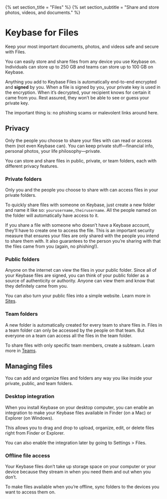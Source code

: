 {% set section_title = "Files" %}
{% set section_subtitle = "Share and store photos, videos, and documents." %}

# Keybase for Files
Keep your most important documents, photos, and videos safe and secure with Files. 

You can easily store and share files from any device you use Keybase on. Individuals can store up to 250 GB and teams can store up to 100 GB on Keybase. 

Anything you add to Keybase Files is automatically end-to-end encrypted and **signed** by you. When a file is signed by you, your private key is used in the encryption. When it’s decrypted, your recipient knows for certain it came from you. Rest assured, they won’t be able to see or guess your private key.

The important thing is: no phishing scams or malevolent links around here. 

## Privacy
Only the people you choose to share your files with can read or access them (not even Keybase can). You can keep private stuff—financial info, personal photos, your life philosophy—private.

You can store and share files in public, private, or team folders, each with different privacy features. 

### Private folders
Only you and the people you choose to share with can access files in your private folders.

To quickly share files with someone on Keybase, just create a new folder and name it like so: `yourusername,theirusername`. All the people named on the folder will automatically have access to it.

If you share a file with someone who doesn’t have a Keybase account, they’ll have to create one to access the file. This is an important security measure that ensures your files are only shared with the people you intend to share them with. It also guarantees to the person you’re sharing with that the files came from you (again, no phishing!). 

### Public folders
Anyone on the internet can view the files in your public folder. Since all of your Keybase files are signed, you can think of your public folder as a source of authenticity or authority. Anyone can view them and know that they definitely came from you.

You can also turn your public files into a simple website. Learn more in [Sites](/sites).

### Team folders
A new folder is automatically created for every team to share files in. Files in a team folder can only be accessed by the people on that team. But everyone on a team can access all the files in the team folder.

To share files with only specific team members, create a subteam. Learn more in [Teams](/teams).

## Managing files
You can add and organize files and folders any way you like inside your private, public, and team folders. 

### Desktop integration
When you install Keybase on your desktop computer, you can enable an integration to make your Keybase files available in Finder (on a Mac) or Explorer (on Windows). 

This allows you to drag and drop to upload, organize, edit, or delete files right from Finder or Explorer.

You can also enable the integration later by going to Settings > Files.

### Offline file access
Your Keybase files don’t take up storage space on your computer or your device because they stream in when you need them and out when you don’t. 

To make files available when you’re offline, sync folders to the devices you want to access them on.

